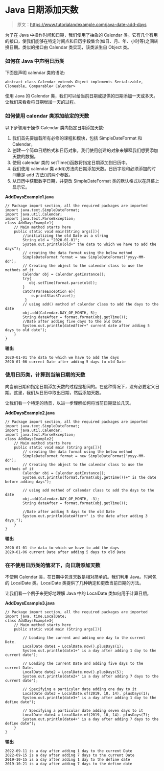 # Java 日期添加天数

> 原文：<https://www.tutorialandexample.com/java-date-add-days>

为了在 Java 中操作时间和日期，我们使用了抽象的 Calendar 类。它有几个有用的接口，使我们能够在特定时间点和日历字段集合(如日、月、年、小时等)之间转换日期。类似的接口由 Calendar 类实现，该类派生自 Object 类。

### 如何在 Java 中声明日历类

下面是声明 calendar 类的语法:

```
abstract class Calendar extends Object implements Serializable, Cloneable, Comparable< Calendar>
```

使用 Java 的 Calendar 类，我们可以给当前日期或提供的日期添加一天或多天。让我们来看看将日期增加一天的过程。

### 如何使用 calendar 类添加给定的天数

以下步骤用于操作 Calendar 类向指定日期添加天数:

1.  我们首先要加载所有必修的课程和模块，包括 SimpleDateFormat 和 Calendar。
2.  创建一个简单日期格式和日历对象。我们使用创建的对象来解释我们想要添加天数的数据。
3.  使用 calendar 类的 setTime()函数将指定日期添加到日历中。
4.  我们使用 calendar 类 add()方法向日期添加天数。日历字段和必须添加的时间量是 add 方法()的两个参数。
5.  从日历中获取数字日期，并更改 SimpleDateFormat 类的默认格式以在屏幕上显示它。

**AddDaysExample1.java**

```
// Package import section, all the required packages are imported  
import java.text.SimpleDateFormat;  
import java.util.Calendar;  
import java.text.ParseException;  
class AddDaysExample1{  
    // Main method starts here 
    public static void main(String args[]){  
        //initializing the old Date as a string 
        String old = "2020-01-01";    
        System.out.println(old+" the data to which we have to add the days");  
        // creating the data format using the below method  
        SimpleDateFormat format = new SimpleDateFormat("yyyy-MM-dd");  
        // Creating the object to the calendar class to use the methods of it  
        Calendar obj = Calendar.getInstance();  
        try{  
           obj.setTime(format.parse(old));  
        }
        catch(ParseException e){  
            e.printStackTrace();  
         }  
        // using add() method of calendar class to add the days to the date 
        obj.add(Calendar.DAY_OF_MONTH, 5);  
        String dateAfter = format.format(obj.getTime());  
        //Date after adding five days to the old Date  
        System.out.println(dateAfter+" current date after adding 5 days to old date");  
    }  
}
```

**输出**

```
2020-01-01 the data to which we have to add the days
2020-01-06 current Date after adding 5 days to old Date
```

### 使用日历类，计算到当前日期的天数

向当前日期和指定日期添加天数的过程是相同的。在这种情况下，没有必要定义日期。这里，我们从日历中取出日期，然后添加天数。

让我们看一个特定的场景，以进一步理解如何将当前日期延长几天。

**AddDaysExample2.java**

```
// Package import section, all the required packages are imported 
import java.text.SimpleDateFormat;  
import java.util.Calendar;  
import java.text.ParseException;  
class AddDaysExample2{  
    // Main method starts here  
    public static void main (String args[]){  
        // creating the data format using the below method  
        SimpleDateFormat format = new SimpleDateFormat("yyyy-MM-dd");  
        // Creating the object to the calendar class to use the methods of it  
        Calendar obj = Calendar.getInstance();  
        System.out.println(format.format(obj.getTime())+" is the date before adding days");  

        // using add method of calendar class to add the days to the date  
        obj.add(Calendar.DAY_OF_MONTH, -3);  
        String dateAfter = format.format(obj.getTime());  

        //Date after adding 5 days to the old Date  
        System.out.println(dateAfter+" is the date after adding 3 days.");  
    }  
} 
```

**输出**

```
2020-01-01 the data to which we have to add the days
2020-01-06 current Date after adding 5 days to old Date 
```

### 在不使用日历类的情况下，向日期添加天数

不使用 Calendar 类，在日期中包含天数是相对简单的。我们利用 Java。时间包的 LocalDate 类。LocalDate 类提供了几种确定和更改当前日期的方法。

让我们看一个例子来更好地理解 Java 中的 LocalDate 类如何用于计算日期。

**AddDaysExample3.java**

```
// Package import section, all the required packages are imported   
import java. time.LocalDate;   
class AddDaysExample3{  
    // Main method starts here  
    public static void main (String args[]){  

        // Loading the current and adding one day to the current Date.  
        LocalDate date1 = LocalDate.now().plusDays(1);  
        System.out.println(date1+" is a day after adding 1 day to the current date");  

        // Loading the current Date and adding five days to the current Date.  
        LocalDate date2 = LocalDate.now().plusDays(5);  
        System.out.println(date2+" is a day after adding 7 days to the current date");  

        // Specifying a particular date adding one day to it  
        LocalDate date3 = LocalDate.of(2019, 10, 14). plusDays(1);  
        System.out.println(date3+" is a day after adding 1 day to the define date");  

        // Specifying a particular date adding seven days to it  
        LocalDate date4 = LocalDate.of(2019, 10, 14). plusDays(7);  
        System.out.println(date4+" is a day after adding 7 days to the define date");  
    }  
} 
```

**输出**

```
2022-09-11 is a day after adding 1 day to the current Date
2022-09-15 is a day after adding 7 days to the current Date
2019-10-15 is a day after adding 1 day to the define date
2019-10-21 is a day after adding 7 days to the define date 
```